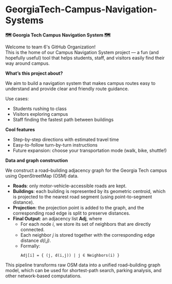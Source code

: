 # GeorgiaTech-Campus-Navigation-Systems

**🗺️ Georgia Tech Campus Navigation System 🗺️**

Welcome to team 6's GitHub Organization! <br>
This is the home of our Campus Navigation System project — a fun (and hopefully useful) tool that helps students, staff, and visitors easily find their way around campus. 

**What’s this project about?**

We aim to build a navigation system that makes campus routes easy to understand and provide clear and friendly route guidance. 

Use cases: <br>
- Students rushing to class <br>
- Visitors exploring campus <br>
- Staff finding the fastest path between buildings <br>

**Cool features**

- Step-by-step directions with estimated travel time <br>
- Easy-to-follow turn-by-turn instructions <br>
- Future expansion: choose your transportation mode (walk, bike, shuttle!) <br>

**Data and graph construction**

We construct a road–building adjacency graph for the Georgia Tech campus 
using OpenStreetMap (OSM) data.

- **Roads**: only motor-vehicle-accessible roads are kept.  
- **Buildings**: each building is represented by its geometric centroid, which is projected to the nearest road segment (using point-to-segment distance).  
- **Projection**: the projection point is added to the graph, and the corresponding road edge is split to preserve distances.  
- **Final Output**: an adjacency list **Adj**, where
  - For each node *i*, we store its set of neighbors that are directly connected.  
  - Each neighbor *j* is stored together with the corresponding edge distance *d(i,j)*.  
  - Formally:
    ```
    Adj[i] = { (j, d(i,j)) | j ∈ Neighbors(i) }
    ```
  
This pipeline transforms raw OSM data into a unified road–building graph model,
which can be used for shortest-path search, parking analysis, and other 
network-based computations.
